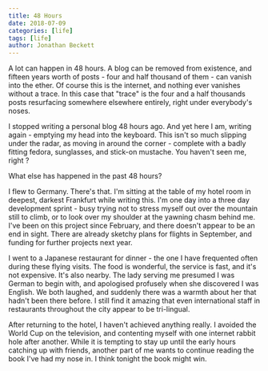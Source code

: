 ```yaml
---
title: 48 Hours
date: 2018-07-09
categories: [life]
tags: [life]
author: Jonathan Beckett
---
```


A lot can happen in 48 hours. A blog can be removed from existence, and fifteen years worth of posts - four and half thousand of them - can vanish into the ether. Of course this is the internet, and nothing ever vanishes without a trace. In this case that "trace" is the four and a half thousands posts resurfacing somewhere elsewhere entirely, right under everybody's noses.

I stopped writing a personal blog 48 hours ago. And yet here I am, writing again - emptying my head into the keyboard. This isn't so much slipping under the radar, as moving in around the corner - complete with a badly fitting fedora, sunglasses, and stick-on mustache. You haven't seen me, right ?

What else has happened in the past 48 hours?

I flew to Germany. There's that. I'm sitting at the table of my hotel room in deepest, darkest Frankfurt while writing this. I'm one day into a three day development sprint - busy trying not to stress myself out over the mountain still to climb, or to look over my shoulder at the yawning chasm behind me. I've been on this project since February, and there doesn't appear to be an end in sight. There are already sketchy plans for flights in September, and funding for further projects next year.

I went to a Japanese restaurant for dinner - the one I have frequented often during these flying visits. The food is wonderful, the service is fast, and it's not expensive. It's also nearby. The lady serving me presumed I was German to begin with, and apologised profusely when she discovered I was English. We both laughed, and suddenly there was a warmth about her that hadn't been there before. I still find it amazing that even international staff in restaurants throughout the city appear to be tri-lingual.

After returning to the hotel, I haven't achieved anything really. I avoided the World Cup on the television, and contenting myself with one internet rabbit hole after another. While it is tempting to stay up until the early hours catching up with friends, another part of me wants to continue reading the book I've had my nose in. I think tonight the book might win.